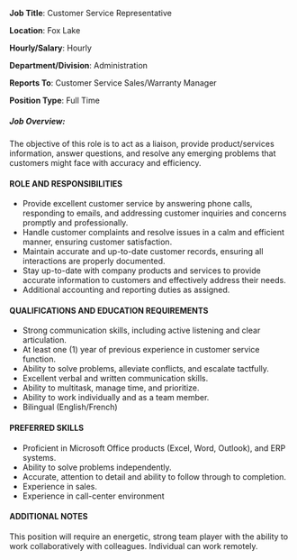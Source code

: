 __Job Title__:	Customer Service Representative

__Location__:	Fox Lake

__Hourly/Salary__:	Hourly

__Department/Division__:	Administration

__Reports To__:	Customer Service Sales/Warranty Manager

__Position Type__:	Full Time

##### Job Overview:
The objective of this role is to act as a liaison, provide product/services information, answer questions, and resolve any emerging problems that customers might face with accuracy and efficiency.
		
#### ROLE AND RESPONSIBILITIES
+ Provide excellent customer service by answering phone calls, responding to emails, and addressing customer inquiries and concerns promptly and professionally.
+ Handle customer complaints and resolve issues in a calm and efficient manner, ensuring customer satisfaction. 
+ Maintain accurate and up-to-date customer records, ensuring all interactions are properly documented.
+ Stay up-to-date with company products and services to provide accurate information to customers and effectively address their needs.
+ Additional accounting and reporting duties as assigned.

#### QUALIFICATIONS AND EDUCATION REQUIREMENTS
+ Strong communication skills, including active listening and clear articulation.
+ At least one (1) year of previous experience in customer service function.
+ Ability to solve problems, alleviate conflicts, and escalate tactfully.
+ Excellent verbal and written communication skills.
+ Ability to multitask, manage time, and prioritize.
+ Ability to work individually and as a team member.
+ Bilingual (English/French)

#### PREFERRED SKILLS
+ Proficient in Microsoft Office products (Excel, Word, Outlook), and ERP systems.
+ Ability to solve problems independently.
+ Accurate, attention to detail and ability to follow through to completion.
+ Experience in sales.
+ Experience in call-center environment

#### ADDITIONAL NOTES 
This position will require an energetic, strong team player with the ability to work collaboratively with colleagues. Individual can work remotely.  
	